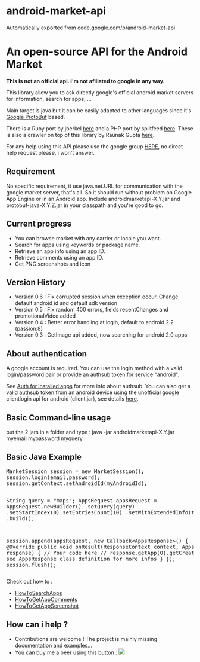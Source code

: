 # android-market-api
Automatically exported from code.google.com/p/android-market-api

<h1><a name="An_open-source_API_for_the_Android_Market"></a>An open-source API for the Android Market<a href="#An_open-source_API_for_the_Android_Market" class="section_anchor"></a></h1><p><strong>This is not an official api. I&#x27;m not afiliated to google in any way.</strong> </p><p>This library allow you to ask directly google&#x27;s official android market servers for information, search for apps, ...  </p><p>Main target is java but it can be easily adapted to other languages since it&#x27;s <a href="https://code.google.com/p/protobuf/" rel="nofollow">Google ProtoBuf</a> based. </p><p>There is a Ruby port by jberkel <a href="http://github.com/jberkel/supermarket" rel="nofollow">here</a> and a PHP port by splitfeed <a href="http://code.google.com/p/android-market-api-php/" rel="nofollow">here</a>. These is also a crawler on top of this library by Raunak Gupta <a href="https://code.google.com/p/android-marketplace-crawler/" rel="nofollow">here</a>. </p><p>For any help using this API please use the google group <a href="http://groups.google.com/group/android-market-api" rel="nofollow">HERE</a>, no direct help request please, i won&#x27;t answer. </p><h2><a name="Requirement"></a>Requirement<a href="#Requirement" class="section_anchor"></a></h2><p>No specific requirement, it use java.net.URL for communication with the google market server, that&#x27;s all. So it should run without problem on Google App Engine or in an Android app. Include androidmarketapi-X.Y.jar and protobuf-java-X.Y.Z.jar in your classpath and you&#x27;re good to go. </p><h2><a name="Current_progress"></a>Current progress<a href="#Current_progress" class="section_anchor"></a></h2><ul><li>You can browse market with any carrier or locale you want. </li><li>Search for apps using keywords or package name. </li><li>Retrieve an app info using an app ID. </li><li>Retrieve comments using an app ID. </li><li>Get PNG screenshots and icon </li></ul><h2><a name="Version_History"></a>Version History<a href="#Version_History" class="section_anchor"></a></h2><ul><li>Version 0.6 : Fix corrupted session when exception occur. Change default android id and default sdk version </li><li>Version 0.5 : Fix random 400 errors, fields recentChanges and promotionalVideo added </li><li>Version 0.4 : Better error handling at login, default to android 2.2 (passion:8) </li><li>Version 0.3 : GetImage api added, now searching for android 2.0 apps </li></ul><h2><a name="About_authentication"></a>About authentication<a href="#About_authentication" class="section_anchor"></a></h2><p>A google account is required.  You can use the login method with a valid login/password pair or provide an authsub token for service &quot;android&quot;. </p><p>See <a href="http://code.google.com/intl/fr/apis/accounts/docs/AuthForInstalledApps.html" rel="nofollow">Auth for installed apps</a> for more info about authsub. You can also get a valid authsub token from an android device using the unofficial google clientlogin api for android (client.jar), see details <a href="/p/android-market-api/wiki/WithAndroid">here</a>. </p><h2><a name="Basic_Command-line_usage"></a>Basic Command-line usage<a href="#Basic_Command-line_usage" class="section_anchor"></a></h2><p>put the 2 jars in a folder and type : java -jar androidmarketapi-X.Y.jar myemail mypassword myquery </p><h2><a name="Basic_Java_Example"></a>Basic Java Example<a href="#Basic_Java_Example" class="section_anchor"></a></h2><pre class="prettyprint">MarketSession session = new MarketSession();
session.login(email,password);
session.getContext.setAndroidId(myAndroidId);

String query = &quot;maps&quot;;
AppsRequest appsRequest = AppsRequest.newBuilder()
                                .setQuery(query)
                                .setStartIndex(0).setEntriesCount(10)
                                .setWithExtendedInfo(true)
                                .build();
                       
session.append(appsRequest, new Callback&lt;AppsResponse&gt;() {
         @Override
         public void onResult(ResponseContext context, AppsResponse response) {
                  // Your code here
                  // response.getApp(0).getCreator() ...
                  // see AppsResponse class definition for more infos
         }
});
session.flush();</pre><p>Check out how to : <ul><li><a href="/p/android-market-api/wiki/HowToSearchApps">HowToSearchApps</a> </li><li><a href="/p/android-market-api/wiki/HowToGetAppComments">HowToGetAppComments</a> </li><li><a href="/p/android-market-api/wiki/HowToGetAppScreenshot">HowToGetAppScreenshot</a> </li></ul></p><h2><a name="How_can_i_help_?"></a>How can i help ?<a href="#How_can_i_help_?" class="section_anchor"></a></h2><ul><li>Contributions are welcome ! The project is mainly missing documentation and examples... </li><li>You can buy me a beer using this button : <a href="https://www.paypal.com/cgi-bin/webscr?cmd=_donations&amp;business=YGPKQZT563WZU&amp;lc=US&amp;item_name=Android%20Market%20Api&amp;item_number=androidmarketapi&amp;currency_code=EUR&amp;bn=PP%2dDonationsBF%3abtn_donate_LG%2egif%3aNonHosted" rel="nofollow"><img src="http://www.paypal.com/en_US/i/btn/x-click-but04.gif" /></a> </li></ul>
